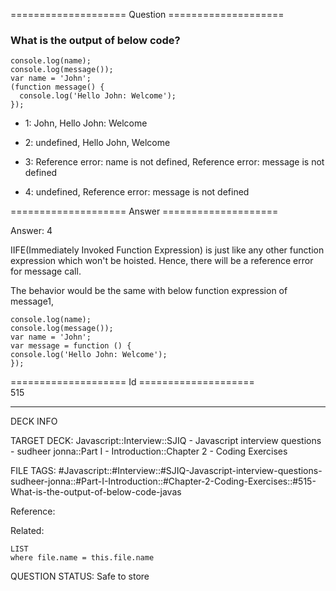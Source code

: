 ==================== Question ====================  

### What is the output of below code?

<!-- codeblock-start -->
<pre><code class="hljs language-javascript"><span class="hljs-variable language_">console</span>.<span class="hljs-title function_">log</span>(name);
<span class="hljs-variable language_">console</span>.<span class="hljs-title function_">log</span>(<span class="hljs-title function_">message</span>());
<span class="hljs-keyword">var</span> name = <span class="hljs-string">'John'</span>;
(<span class="hljs-keyword">function</span> <span class="hljs-title function_">message</span>(<span class="hljs-params"></span>) {
  <span class="hljs-variable language_">console</span>.<span class="hljs-title function_">log</span>(<span class="hljs-string">'Hello John: Welcome'</span>);
});
</code></pre>
<!-- codeblock-end -->

- 1: John, Hello John: Welcome

- 2: undefined, Hello John, Welcome

- 3: Reference error: name is not defined, Reference error: message is not defined

- 4: undefined, Reference error: message is not defined  

==================== Answer ====================  

Answer: 4

IIFE(Immediately Invoked Function Expression) is just like any other function expression which won't be hoisted. Hence, there will be a reference error for message call.

The behavior would be the same with below function expression of message1,

<!-- codeblock-start -->
<pre><code class="hljs language-javascript"><span class="hljs-variable language_">console</span>.<span class="hljs-title function_">log</span>(name);
<span class="hljs-variable language_">console</span>.<span class="hljs-title function_">log</span>(<span class="hljs-title function_">message</span>());
<span class="hljs-keyword">var</span> name = <span class="hljs-string">'John'</span>;
<span class="hljs-keyword">var</span> message = <span class="hljs-keyword">function</span> (<span class="hljs-params"></span>) {
<span class="hljs-variable language_">console</span>.<span class="hljs-title function_">log</span>(<span class="hljs-string">'Hello John: Welcome'</span>);
});
</code></pre>
<!-- codeblock-end -->

==================== Id ====================  
515

---

DECK INFO

TARGET DECK: Javascript::Interview::SJIQ - Javascript interview questions - sudheer jonna::Part I - Introduction::Chapter 2 - Coding Exercises

FILE TAGS: #Javascript::#Interview::#SJIQ-Javascript-interview-questions-sudheer-jonna::#Part-I-Introduction::#Chapter-2-Coding-Exercises::#515-What-is-the-output-of-below-code-javas

Reference:

Related:

```dataview
LIST
where file.name = this.file.name
```

QUESTION STATUS: Safe to store
